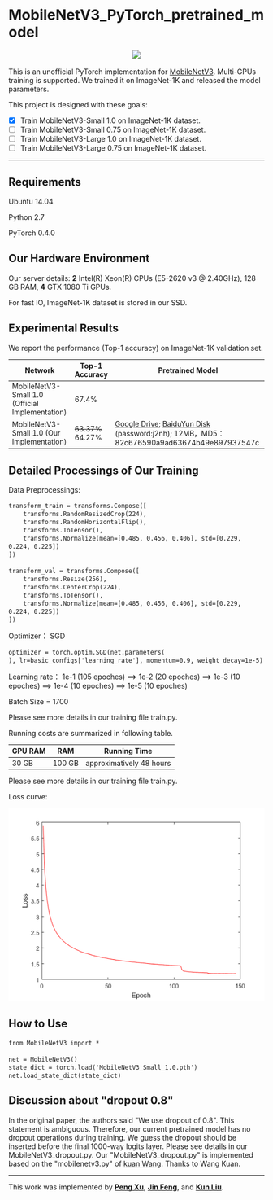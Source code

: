 
# MobileNetV3_PyTorch_pretrained_model

<div align=center><img src="https://github.com/PengBoXiangShang/net_pytorch/blob/master/figures/MobileNet_V3_block.png"/></div>

This is an unofficial PyTorch implementation for [MobileNetV3](https://arxiv.org/abs/1905.02244). Multi-GPUs training is supported. We trained it on ImageNet-1K and released the model parameters. 

This project is designed with these goals:
- [x] Train MobileNetV3-Small 1.0 on ImageNet-1K dataset.
- [ ] Train MobileNetV3-Small 0.75 on ImageNet-1K dataset.
- [ ] Train MobileNetV3-Large 1.0 on ImageNet-1K dataset.
- [ ] Train MobileNetV3-Large 0.75 on ImageNet-1K dataset.

-----
## Requirements

Ubuntu 14.04

Python 2.7

PyTorch 0.4.0

## Our Hardware Environment

Our server details:
**2** Intel(R) Xeon(R) CPUs (E5-2620 v3 @ 2.40GHz), 128 GB RAM,
**4** GTX 1080 Ti GPUs.

For fast IO, ImageNet-1K dataset is stored in our SSD.

## Experimental Results
We report the performance (Top-1 accuracy) on ImageNet-1K validation set.

| Network | Top-1 Accuracy | Pretrained Model|
| ------ | ------ | ------ |
|MobileNetV3-Small 1.0 (Official Implementation)|67.4%||
|MobileNetV3-Small 1.0 (Our Implementation)|~~63.37%~~ 64.27%|[Google Drive](https://drive.google.com/file/d/1lGyMHhD_m7qBb-DHlFVJXhnQ6NIhjkHW/view?usp=sharing); [BaiduYun Disk](https://pan.baidu.com/s/1Dv5KAxpipzxchUNamLIi5Q) (password:j2nh); 12MB，MD5：82c676590a9ad63674b49e897937547c |

## Detailed Processings of Our Training

Data Preprocessings:
```
transform_train = transforms.Compose([
    transforms.RandomResizedCrop(224),
    transforms.RandomHorizontalFlip(),
    transforms.ToTensor(),
    transforms.Normalize(mean=[0.485, 0.456, 0.406], std=[0.229, 0.224, 0.225])
])

transform_val = transforms.Compose([
    transforms.Resize(256),
    transforms.CenterCrop(224),
    transforms.ToTensor(),
    transforms.Normalize(mean=[0.485, 0.456, 0.406], std=[0.229, 0.224, 0.225])
])

```

Optimizer：
SGD
```
optimizer = torch.optim.SGD(net.parameters(
), lr=basic_configs['learning_rate'], momentum=0.9, weight_decay=1e-5)
```

Learning rate：
1e-1 (105 epoches) ==> 1e-2 (20 epoches) ==> 1e-3 (10 epoches) ==> 1e-4 (10 epoches) ==> 1e-5 (10 epoches)

Batch Size = 1700

Please see more details in our training file train.py.

Running costs are summarized in following table.

|GPU RAM|RAM|Running Time|
| ------ | ------ | ------ |
| 30 GB| 100 GB|approximatively 48 hours|

Please see more details in our training file train.py.

Loss curve:

<div align=center><img src="https://github.com/PengBoXiangShang/MobileNetV3_PyTorch/blob/master/figures/training_loss.png"/></div>

## How to Use
```
from MobileNetV3 import *

net = MobileNetV3()
state_dict = torch.load('MobileNetV3_Small_1.0.pth')
net.load_state_dict(state_dict)

```

## Discussion about "dropout 0.8"
In the original paper, the authors said "We use dropout of 0.8". This statement is ambiguous. Therefore, our current pretrained model has no dropout operations during training. We guess the dropout should be inserted before the final 1000-way logits layer. Please see details in our MobileNetV3_dropout.py. Our "MobileNetV3_dropout.py" is implemented based on the "mobilenetv3.py" of  [kuan Wang](https://github.com/kuan-wang). Thanks to Wang Kuan.


-----------------
This work was   implemented by **[Peng Xu](http://www.pengxu.net)**, **[Jin Feng](https://github.com/JinDouer)**, and **[Kun Liu](https://github.com/liu666666)**.
